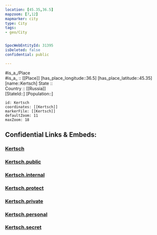 ```yaml
---
location: [45.35,36.5] 
mapzoom: [7,12] 
mapmarker: city 
type: City
tags:
- geo/City


SpocWebEntityId: 31395
isDeleted: false
confidential: public

---
```

#is_a_/Place  
#is_a_ :: [[Place]] 
[has_place_longitude::36.5] 
[has_place_latitude::45.35] 
[name::Kertsch] 
State ::  
Country :: [[Russia]]  
[StateId::] 
[Population::] 



```leaflet
id: Kertsch
coordinates: [[Kertsch]] 
markerFile: [[Kertsch]] 
defaultZoom: 11 
maxZoom: 18
```


## Confidential Links & Embeds: 

### [Kertsch](/_Standards/Earth/Continent/Europe/Europe~East/Ukraine/Regions~Ukraine/Crimea/City/Kertsch.md) 

### [Kertsch.public](/_public/Earth/Continent/Europe/Europe~East/Ukraine/Regions~Ukraine/Crimea/City/Kertsch.public.md) 

### [Kertsch.internal](/_internal/Earth/Continent/Europe/Europe~East/Ukraine/Regions~Ukraine/Crimea/City/Kertsch.internal.md) 

### [Kertsch.protect](/_protect/Earth/Continent/Europe/Europe~East/Ukraine/Regions~Ukraine/Crimea/City/Kertsch.protect.md) 

### [Kertsch.private](/_private/Earth/Continent/Europe/Europe~East/Ukraine/Regions~Ukraine/Crimea/City/Kertsch.private.md) 

### [Kertsch.personal](/_personal/Earth/Continent/Europe/Europe~East/Ukraine/Regions~Ukraine/Crimea/City/Kertsch.personal.md) 

### [Kertsch.secret](/_secret/Earth/Continent/Europe/Europe~East/Ukraine/Regions~Ukraine/Crimea/City/Kertsch.secret.md)

